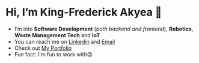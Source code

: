# Hi, I’m **King-Frederick Akyea** 👋 
 - I’m into **Software Development** (*both backend and frontend*), **Robotics**, **Waste Management Tech** and **IoT** 
- You can reach me on [Linkedin](https://www.linkedin.com/in/king-akyea/) and [Email](mailto:akyeaking2007@gmail.com)
- Check out  [My Portfolio](https://portfolio-website-king-frederick-akyeas-projects.vercel.app/)
- Fun fact: I'm fun to work with😉


<!---
King-Frederick-Akyea/King-Frederick-Akyea is a ✨ special ✨ repository because its `README.md` (this file) appears on your GitHub profile.
You can click the Preview link to take a look at your changes.
--->
